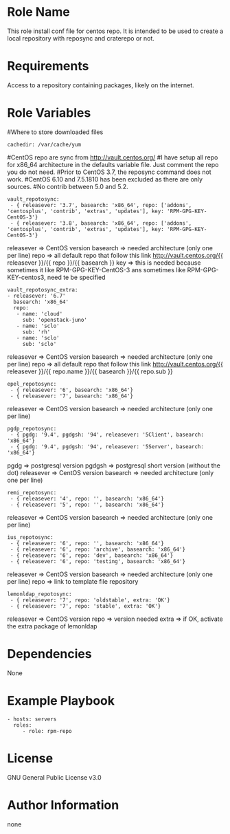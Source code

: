 # Role Name


This role install conf file for centos repo.
It is intended to be used to create a local repository with reposync and craterepo or not.

# Requirements
Access to a repository containing packages, likely on the internet.

# Role Variables

#Where to store downloaded files
    
    cachedir: /var/cache/yum

#CentOS repo are sync from http://vault.centos.org/
#I have setup all repo for x86_64 architecture in the defaults variable file. Just comment the repo you do not need.
#Prior to CentOS 3.7, the reposync command does not work.
#CentOS 6.10 and 7.5.1810 has been excluded as there are only sources.
#No contrib between 5.0 and 5.2.

    vault_repotosync:
     - { releasever: '3.7', basearch: 'x86_64', repo: ['addons', 'centosplus', 'contrib', 'extras', 'updates'], key: 'RPM-GPG-KEY-CentOS-3'}
     - { releasever: '3.8', basearch: 'x86_64', repo: ['addons', 'centosplus', 'contrib', 'extras', 'updates'], key: 'RPM-GPG-KEY-CentOS-3'}

releasever => CentOS version
basearch => needed architecture (only one per line)
repo => all default repo that follow this link http://vault.centos.org/{{ releasever }}/{{ repo }}/{{ basearch }}
key => this is needed because sometimes it like RPM-GPG-KEY-CentOS-3 ans sometimes like RPM-GPG-KEY-centos3, need te be specified


    vault_repotosync_extra:
    - releasever: '6.7'
      basearch: 'x86_64'
      repo:
       - name: 'cloud'
         sub: 'openstack-juno'
       - name: 'sclo'
         sub: 'rh'
       - name: 'sclo'
         sub: 'sclo'

releasever => CentOS version
basearch => needed architecture (only one per line)
repo => all default repo that follow this link http://vault.centos.org/{{ releasever }}/{{ repo.name }}/{{ basearch }}/{{ repo.sub }}

    epel_repotosync:
     - { releasever: '6', basearch: 'x86_64'}
     - { releasever: '7', basearch: 'x86_64'}

releasever => CentOS version
basearch => needed architecture (only one per line)

    pgdp_repotosync:
     - { pgdg: '9.4', pgdgsh: '94', releasever: '5Client', basearch: 'x86_64'}
     - { pgdg: '9.4', pgdgsh: '94', releasever: '5Server', basearch: 'x86_64'}

pgdg => postgresql version
pgdgsh => postgresql short version (without the dot)
releasever => CentOS version
basearch => needed architecture (only one per line)

    remi_repotosync:
     - { releasever: '4', repo: '', basearch: 'x86_64'}
     - { releasever: '5', repo: '', basearch: 'x86_64'}

releasever => CentOS version
basearch => needed architecture (only one per line)

    ius_repotosync:
     - { releasever: '6', repo: '', basearch: 'x86_64'}
     - { releasever: '6', repo: 'archive', basearch: 'x86_64'}
     - { releasever: '6', repo: 'dev', basearch: 'x86_64'}
     - { releasever: '6', repo: 'testing', basearch: 'x86_64'}

releasever => CentOS version
basearch => needed architecture (only one per line)
repo => link to template file repository

    lemonldap_repotosync:
     - { releasever: '7', repo: 'oldstable', extra: 'OK'}
     - { releasever: '7', repo: 'stable', extra: 'OK'}

releasever => CentOS version
repo => version needed
extra => if OK, activate the extra package of lemonldap

# Dependencies
None

# Example Playbook

    - hosts: servers
      roles:
         - role: rpm-repo

# License
GNU General Public License v3.0

# Author Information
none
